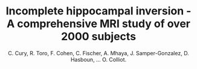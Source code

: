 ---
author: C. Cury, R. Toro, F. Cohen, C. Fischer, A. Mhaya, J. Samper-Gonzalez, D. Hasboun, ... O. Colliot.
title: Incomplete hippocampal inversion - A comprehensive MRI study of over 2000 subjects
journal: Frontiers in Neuroanatomy
year: 2015
type: article
doi: 10.3389/fnana.2015.00160
team: yes
volume: 9
number: DEC
---